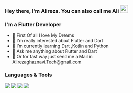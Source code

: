 ### Hey there, I'm Alireza. You can also call me Ali <img src="https://media.giphy.com/media/hvRJCLFzcasrR4ia7z/giphy.gif" width="25px">

### I'm a Flutter Developer
- 💖 First Of all I love My Dreams
- 🔭 I'm really interested about Flutter and Dart
- 🌱 I’m currently learning Dart ,Kotlin and Python
- 💬 Ask me anything about Flutter and Dart
- 📨 Or for fast way just send me a Mail in Alirezaghaznavi.Tech@gmail.com

### Languages & Tools
<div>
<img src="https://img.shields.io/badge/Flutter-02569B?style=flat-square&logo=flutter&logoColor=white">
<img src="https://img.shields.io/badge/Dart-0175C2?style=flat-square&logo=dart&logoColor=white">
<img src="https://img.shields.io/badge/Kotlin-0095D5?style=flat-square&logo=kotlin&logoColor=white">
<img src="https://img.shields.io/badge/Python-14354C?style=flat-square&logo=python&logoColor=white">
</div>
